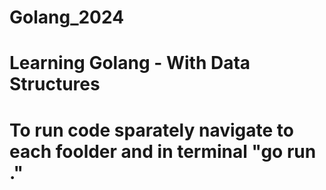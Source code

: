 # Golang_2024

# Learning Golang - With Data Structures

# To run code sparately navigate to each foolder and in terminal "go run ."
